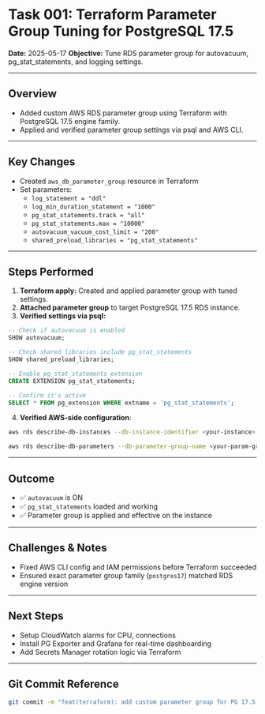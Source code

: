 # Task 001: Terraform Parameter Group Tuning for PostgreSQL 17.5
**Date:** 2025-05-17
**Objective:** Tune RDS parameter group for autovacuum, pg_stat_statements, and logging settings.

---

## Overview

- Added custom AWS RDS parameter group using Terraform with PostgreSQL 17.5 engine family.
- Applied and verified parameter group settings via psql and AWS CLI.

---

## Key Changes

- Created `aws_db_parameter_group` resource in Terraform
- Set parameters:
  - `log_statement = "ddl"`
  - `log_min_duration_statement = "1000"`
  - `pg_stat_statements.track = "all"`
  - `pg_stat_statements.max = "10000"`
  - `autovacuum_vacuum_cost_limit = "200"`
  - `shared_preload_libraries = "pg_stat_statements"`

---

## Steps Performed

1. **Terraform apply:** Created and applied parameter group with tuned settings.
2. **Attached parameter group** to target PostgreSQL 17.5 RDS instance.
3. **Verified settings via psql:**

```sql
-- Check if autovacuum is enabled
SHOW autovacuum;

-- Check shared libraries include pg_stat_statements
SHOW shared_preload_libraries;

-- Enable pg_stat_statements extension
CREATE EXTENSION pg_stat_statements;

-- Confirm it's active
SELECT * FROM pg_extension WHERE extname = 'pg_stat_statements';
```

4. **Verified AWS-side configuration**:
```bash
aws rds describe-db-instances --db-instance-identifier <your-instance> --query "DBInstances[0].DBParameterGroups[*].DBParameterGroupName" --output text

aws rds describe-db-parameters --db-parameter-group-name <your-param-group> --query "Parameters[?ParameterName=='autovacuum' || ParameterName=='pg_stat_statements'].[ParameterName,ParameterValue]" --output table
```

---

## Outcome

- ✅ `autovacuum` is ON  
- ✅ `pg_stat_statements` loaded and working  
- ✅ Parameter group is applied and effective on the instance

---

## Challenges & Notes

- Fixed AWS CLI config and IAM permissions before Terraform succeeded
- Ensured exact parameter group family (`postgres17`) matched RDS engine version

---

## Next Steps

- Setup CloudWatch alarms for CPU, connections
- Install PG Exporter and Grafana for real-time dashboarding
- Add Secrets Manager rotation logic via Terraform

---

## Git Commit Reference

```bash
git commit -m "feat(terraform): add custom parameter group for PG 17.5 tuning and verified autovacuum + pg_stat_statements"
```

